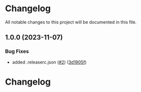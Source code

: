 # Changelog

All notable changes to this project will be documented in this file.

## 1.0.0 (2023-11-07)


### Bug Fixes

* added .releaserc.json ([#2](https://github.com/cloud-labs-infra/helm-certificate-issuers/issues/2)) ([3d1905f](https://github.com/cloud-labs-infra/helm-certificate-issuers/commit/3d1905f12c012cd52f0d64e2c9794bdfb59c64ce))

# Changelog
